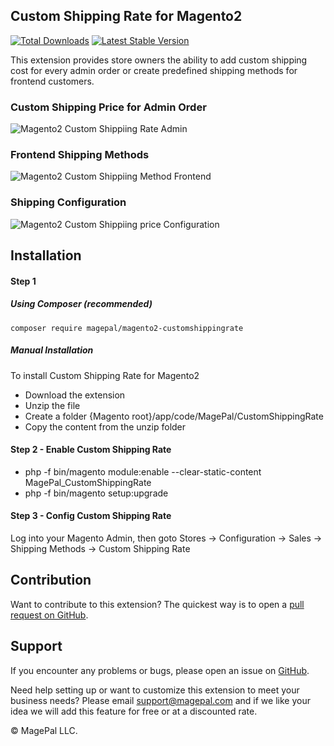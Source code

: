 ## Custom Shipping Rate for Magento2

[![Total Downloads](https://poser.pugx.org/magepal/magento2-customshippingrate/downloads)](https://packagist.org/packages/magepal/magento2-customshippingrate)
[![Latest Stable Version](https://poser.pugx.org/magepal/magento2-customshippingrate/v/stable)](https://packagist.org/packages/magepal/magento2-customshippingrate)

This extension provides store owners the ability to add custom shipping cost for every admin order or create predefined shipping methods for frontend customers.

### Custom Shipping Price for Admin Order

![Magento2 Custom Shippiing Rate Admin](https://user-images.githubusercontent.com/1415141/31851928-739627c4-b63d-11e7-9015-631047df5e48.gif)

### Frontend Shipping Methods

![Magento2 Custom Shippiing Method Frontend](https://cloud.githubusercontent.com/assets/1415141/24302598/9202baf6-1089-11e7-8396-8460a1699fdd.png)

### Shipping Configuration

![Magento2 Custom Shippiing price Configuration](https://cloud.githubusercontent.com/assets/1415141/18804815/4573fa96-81ce-11e6-93bf-5b8ece97e237.png)

## Installation

#### Step 1 

##### Using Composer (recommended)

```
composer require magepal/magento2-customshippingrate
```

##### Manual Installation
To install Custom Shipping Rate for Magento2
 * Download the extension
 * Unzip the file
 * Create a folder {Magento root}/app/code/MagePal/CustomShippingRate
 * Copy the content from the unzip folder



#### Step 2 -  Enable Custom Shipping Rate
 * php -f bin/magento module:enable --clear-static-content MagePal_CustomShippingRate
 * php -f bin/magento setup:upgrade

#### Step 3 - Config Custom Shipping Rate
Log into your Magento Admin, then goto Stores -> Configuration -> Sales -> Shipping Methods -> Custom Shipping Rate


Contribution
---
Want to contribute to this extension? The quickest way is to open a [pull request on GitHub](https://help.github.com/articles/using-pull-requests).


Support
---
If you encounter any problems or bugs, please open an issue on [GitHub](https://github.com/magepal/magento2-customshippingrate/issues).

Need help setting up or want to customize this extension to meet your business needs? Please email support@magepal.com and if we like your idea we will add this feature for free or at a discounted rate.

© MagePal LLC.
